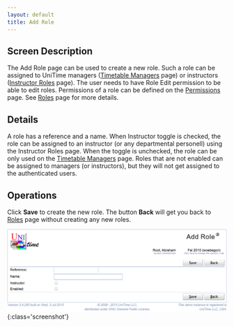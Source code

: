 ```yaml
---
layout: default
title: Add Role
---
```



## Screen Description


 The Add Role page can be used to create a new role. Such a role can be assigned to UniTime managers ([Timetable Managers](timetable-managers) page) or instructors ([Instructor Roles](instructor-roles) page). The user needs to have Role Edit permission to be able to edit roles. Permissions of a role can be defined on the [Permissions](permissions) page. See [Roles](roles) page for more details.

## Details


 A role has a reference and a name. When Instructor toggle is checked, the role can be assigned to an instructor (or any departmental personell) using the Instructor Roles page. When the toggle is unchecked, the role can be only used on the [Timetable Managers](timetable-managers) page. Roles that are not enabled can be assigned to managers (or instructors), but they will not get assigned to the authenticated users.

## Operations


 Click **Save** to create the new role. The button **Back** will get you back to [Roles](roles) page without creating any new roles.


![Add Role](images/add-role-1.png){:class='screenshot'}
